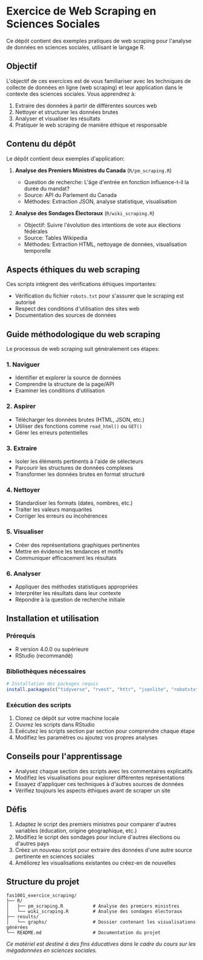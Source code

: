 # Exercice de Web Scraping en Sciences Sociales

Ce dépôt contient des exemples pratiques de web scraping pour l'analyse de données en sciences sociales, utilisant le langage R.

## Objectif

L'objectif de ces exercices est de vous familiariser avec les techniques de collecte de données en ligne (web scraping) et leur application dans le contexte des sciences sociales. Vous apprendrez à:

1. Extraire des données à partir de différentes sources web
2. Nettoyer et structurer les données brutes
3. Analyser et visualiser les résultats
4. Pratiquer le web scraping de manière éthique et responsable

## Contenu du dépôt

Le dépôt contient deux exemples d'application:

1. **Analyse des Premiers Ministres du Canada** (`R/pm_scraping.R`)
   - Question de recherche: L'âge d'entrée en fonction influence-t-il la durée du mandat?
   - Source: API du Parlement du Canada
   - Méthodes: Extraction JSON, analyse statistique, visualisation

2. **Analyse des Sondages Électoraux** (`R/wiki_scraping.R`)
   - Objectif: Suivre l'évolution des intentions de vote aux élections fédérales
   - Source: Tables Wikipedia
   - Méthodes: Extraction HTML, nettoyage de données, visualisation temporelle

## Aspects éthiques du web scraping

Ces scripts intègrent des vérifications éthiques importantes:

- Vérification du fichier `robots.txt` pour s'assurer que le scraping est autorisé
- Respect des conditions d'utilisation des sites web
- Documentation des sources de données

## Guide méthodologique du web scraping

Le processus de web scraping suit généralement ces étapes:

### 1. Naviguer
- Identifier et explorer la source de données
- Comprendre la structure de la page/API
- Examiner les conditions d'utilisation

### 2. Aspirer
- Télécharger les données brutes (HTML, JSON, etc.)
- Utiliser des fonctions comme `read_html()` ou `GET()`
- Gérer les erreurs potentielles

### 3. Extraire
- Isoler les éléments pertinents à l'aide de sélecteurs
- Parcourir les structures de données complexes
- Transformer les données brutes en format structuré

### 4. Nettoyer
- Standardiser les formats (dates, nombres, etc.)
- Traiter les valeurs manquantes
- Corriger les erreurs ou incohérences

### 5. Visualiser
- Créer des représentations graphiques pertinentes
- Mettre en évidence les tendances et motifs
- Communiquer efficacement les résultats

### 6. Analyser
- Appliquer des méthodes statistiques appropriées
- Interpréter les résultats dans leur contexte
- Répondre à la question de recherche initiale

## Installation et utilisation

### Prérequis
- R version 4.0.0 ou supérieure
- RStudio (recommandé)

### Bibliothèques nécessaires
```r
# Installation des packages requis
install.packages(c("tidyverse", "rvest", "httr", "jsonlite", "robotstxt", "lubridate"))
```

### Exécution des scripts
1. Clonez ce dépôt sur votre machine locale
2. Ouvrez les scripts dans RStudio
3. Exécutez les scripts section par section pour comprendre chaque étape
4. Modifiez les paramètres ou ajoutez vos propres analyses

## Conseils pour l'apprentissage

- Analysez chaque section des scripts avec les commentaires explicatifs
- Modifiez les visualisations pour explorer différentes représentations
- Essayez d'appliquer ces techniques à d'autres sources de données
- Vérifiez toujours les aspects éthiques avant de scraper un site

## Défis

1. Adaptez le script des premiers ministres pour comparer d'autres variables (éducation, origine géographique, etc.)
2. Modifiez le script des sondages pour inclure d'autres élections ou d'autres pays
3. Créez un nouveau script pour extraire des données d'une autre source pertinente en sciences sociales
4. Améliorez les visualisations existantes ou créez-en de nouvelles

## Structure du projet
```
fas1001_exercice_scraping/
├── R/
│   ├── pm_scraping.R           # Analyse des premiers ministres
│   └── wiki_scraping.R         # Analyse des sondages électoraux
├── results/
│   └── graphs/                 # Dossier contenant les visualisations générées
└── README.md                   # Documentation du projet
```

*Ce matériel est destiné à des fins éducatives dans le cadre du cours sur les mégadonnées en sciences sociales.*
